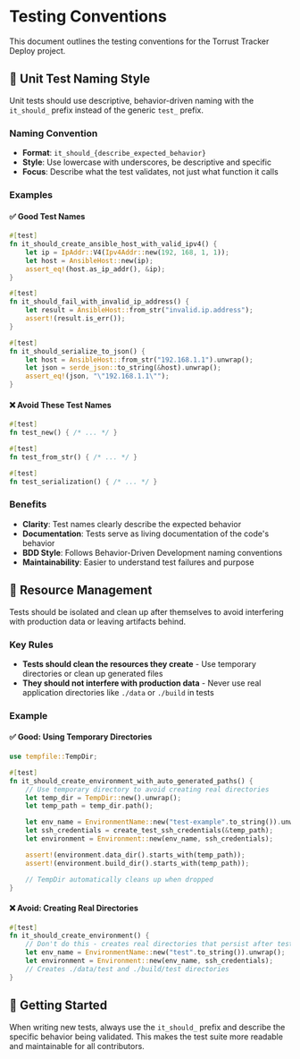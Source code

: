 # Testing Conventions

This document outlines the testing conventions for the Torrust Tracker Deploy project.

## 🧪 Unit Test Naming Style

Unit tests should use descriptive, behavior-driven naming with the `it_should_` prefix instead of the generic `test_` prefix.

### Naming Convention

- **Format**: `it_should_{describe_expected_behavior}`
- **Style**: Use lowercase with underscores, be descriptive and specific
- **Focus**: Describe what the test validates, not just what function it calls

### Examples

#### ✅ Good Test Names

```rust
#[test]
fn it_should_create_ansible_host_with_valid_ipv4() {
    let ip = IpAddr::V4(Ipv4Addr::new(192, 168, 1, 1));
    let host = AnsibleHost::new(ip);
    assert_eq!(host.as_ip_addr(), &ip);
}

#[test]
fn it_should_fail_with_invalid_ip_address() {
    let result = AnsibleHost::from_str("invalid.ip.address");
    assert!(result.is_err());
}

#[test]
fn it_should_serialize_to_json() {
    let host = AnsibleHost::from_str("192.168.1.1").unwrap();
    let json = serde_json::to_string(&host).unwrap();
    assert_eq!(json, "\"192.168.1.1\"");
}
```

#### ❌ Avoid These Test Names

```rust
#[test]
fn test_new() { /* ... */ }

#[test]
fn test_from_str() { /* ... */ }

#[test]
fn test_serialization() { /* ... */ }
```

### Benefits

- **Clarity**: Test names clearly describe the expected behavior
- **Documentation**: Tests serve as living documentation of the code's behavior
- **BDD Style**: Follows Behavior-Driven Development naming conventions
- **Maintainability**: Easier to understand test failures and purpose

## 🧹 Resource Management

Tests should be isolated and clean up after themselves to avoid interfering with production data or leaving artifacts behind.

### Key Rules

- **Tests should clean the resources they create** - Use temporary directories or clean up generated files
- **They should not interfere with production data** - Never use real application directories like `./data` or `./build` in tests

### Example

#### ✅ Good: Using Temporary Directories

```rust
use tempfile::TempDir;

#[test]
fn it_should_create_environment_with_auto_generated_paths() {
    // Use temporary directory to avoid creating real directories
    let temp_dir = TempDir::new().unwrap();
    let temp_path = temp_dir.path();

    let env_name = EnvironmentName::new("test-example".to_string()).unwrap();
    let ssh_credentials = create_test_ssh_credentials(&temp_path);
    let environment = Environment::new(env_name, ssh_credentials);

    assert!(environment.data_dir().starts_with(temp_path));
    assert!(environment.build_dir().starts_with(temp_path));

    // TempDir automatically cleans up when dropped
}
```

#### ❌ Avoid: Creating Real Directories

```rust
#[test]
fn it_should_create_environment() {
    // Don't do this - creates real directories that persist after tests
    let env_name = EnvironmentName::new("test".to_string()).unwrap();
    let environment = Environment::new(env_name, ssh_credentials);
    // Creates ./data/test and ./build/test directories
}
```

## 🚀 Getting Started

When writing new tests, always use the `it_should_` prefix and describe the specific behavior being validated. This makes the test suite more readable and maintainable for all contributors.
